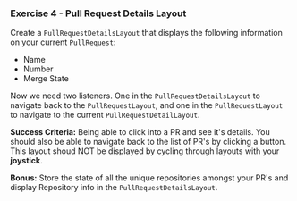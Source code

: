 ### Exercise 4 - Pull Request Details Layout

Create a `PullRequestDetailsLayout` that displays the following information on your current `PullRequest`:

* Name
* Number
* Merge State

Now we need two listeners. One in the `PullRequestDetailsLayout` to navigate back to the `PullRequestLayout`, and one in the `PullRequestLayout` to navigate to the current `PullRequestDetailLayout`.

__Success Criteria:__ Being able to click into a PR and see it's details. 
You should also be able to navigate back to the list of PR's by clicking a button. 
This layout shoud NOT be displayed by cycling through layouts with your **joystick**.

__Bonus:__ Store the state of all the unique repositories amongst your PR's and display Repository info in the `PullRequestDetailsLayout`. 
